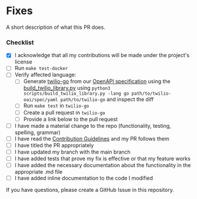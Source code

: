 <!--
We appreciate the effort for this pull request but before that please make sure you read the contribution guidelines, then fill out the blanks below.

Please format the PR title appropriately based on the type of change:
  <type>[!]: <description>
Where <type> is one of: docs, chore, feat, fix, test, misc.
Add a '!' after the type for breaking changes (e.g. feat!: new breaking feature).

**All third-party contributors acknowledge that any contributions they provide will be made under the same open-source license that the open-source project is provided under.**

Please enter each Issue number you are resolving in your PR after one of the following words [Fixes, Closes, Resolves]. This will auto-link these issues and close them when this PR is merged!
e.g.
Fixes #1
Closes #2
-->

# Fixes #

A short description of what this PR does.

### Checklist
- [x] I acknowledge that all my contributions will be made under the project's license
- [ ] Run `make test-docker`
- [ ] Verify affected language:
    - [ ] Generate [twilio-go](https://github.com/twilio/twilio-go) from our [OpenAPI specification](https://github.com/twilio/twilio-oai) using the [build_twilio_library.py](./scripts/build_twilio_library.py) using `python3 scripts/build_twilio_library.py -lang go path/to/twilio-oai/spec/yaml path/to/twilio-go` and inspect the diff
    - [ ] Run `make test` in `twilio-go`
    - [ ] Create a pull request in `twilio-go`
    - [ ] Provide a link below to the pull request
- [ ] I have made a material change to the repo (functionality, testing, spelling, grammar)
- [ ] I have read the [Contribution Guidelines](https://github.com/twilio/twilio-oai-generator/blob/main/CONTRIBUTING.md) and my PR follows them
- [ ] I have titled the PR appropriately
- [ ] I have updated my branch with the main branch
- [ ] I have added tests that prove my fix is effective or that my feature works
- [ ] I have added the necessary documentation about the functionality in the appropriate .md file
- [ ] I have added inline documentation to the code I modified

If you have questions, please create a GitHub Issue in this repository.

